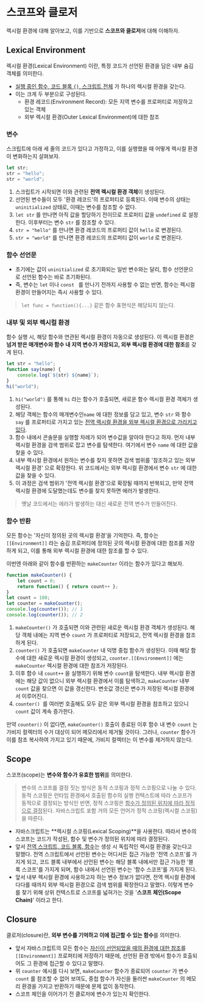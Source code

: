 # 스코프와 클로저

렉시컬 환경에 대해 알아보고, 이를 기반으로 **스코프와 클로저**에 대해 이해하자.

## Lexical Environment 

렉시컬 환경(Lexical Environment) 이란, 특정 코드가 선언된 환경을 담은 내부 숨김 객체를 의미한다. 

- <u>실행 중인 함수, 코드 블록 `{}`, 스크립트 전체</u> 가 하나의 렉시컬 환경을 갖는다.
- 이는 크게 두 부분으로 구성된다.
  - 환경 레코드(Environment Record): 모든 지역 변수를 프로퍼티로 저장하고 있는 객체
  - 외부 렉시컬 환경(Outer Lexical Environment)에 대한 참조 

### 변수

스크립트에 아래 세 줄의 코드가 있다고 가정하고, 이를 실행했을 때 어떻게 렉시컬 환경이 변화하는지 살펴보자. 

```js
let str;
str = "hello";
str = "world";
```

1. 스크립트가 시작되면 이와 관련된 **전역 렉시컬 환경 객체**이 생성된다.
2. 선언된 변수들이 모두 '환경 레코드'의 프로퍼티로 등록된다. 이때 변수의 상태는 `uninitialized` 상태로, 이때는 변수를 참조할 수 없다.
3. `let str` 를 만나면 아직 값을 할당하기 전이므로 프로퍼티 값을 `undefined` 로 설정한다. 이후부터는 변수 `str` 를 참조할 수 있다.
4. `str = "hello"` 를 만나면 환경 레코드의 프로퍼티 값이 `hello` 로 변경된다. 
5. `str = "world"` 를 만나면 환경 레코드의 프로퍼티 값이 `world` 로 변경된다. 

### 함수 선언문

- 초기에는 값이 `uninitialized` 로 초기화되는 일반 변수와는 달리, 함수 선언문으로 선언된 함수는 바로 초기화된다.
- 즉, 변수는 `let` 이나 `const ` 를 만나기 전까지 사용할 수 없는 반면, 함수는 렉시컬 환경이 만들어지는 즉시 사용할 수 있다. 

> `let func = function(){...}` 같은 함수 표현식은 해당되지 않는다. 

### 내부 및 외부 렉시컬 환경 

함수 실행 시, 해당 함수와 연관된 렉시컬 환경이 자동으로 생성된다. 이 렉시컬 환경은 **넘겨 받은 매개변수와 함수 내 지역 변수가 저장되고, 외부 렉시컬 환경에 대한 참조**를 갖게 된다. 

```js
let str = "hello";
function say(name) {
	console.log(`${str} ${name}`);
}
hi("world");
```

1. `hi("world")` 를 통해 `hi` 라는 함수가 호출되면, 새로운 함수 렉시컬 환경 객체가 생성된다. 
2. 해당 객체는 함수의 매개변수인`name` 에 대한 정보를 담고 있고, 변수 `str` 와 함수 `say` 를 프로퍼티로 가지고 있는 <u>전역 렉시컬 환경을 외부 렉시컬 환경으로 가리키고 있다</u>. 
3. 함수 내에서 콘솔문을 실행할 차례가 되어 변수값을 알아야 한다고 하자. 먼저 내부 렉시컬 환경을 검색 범위로 잡고 변수를 탐색한다. 여기에서 변수 `name` 에 대한 값을 찾을 수 있다.
4. 내부 렉시컬 환경에서 원하는 변수를 찾지 못하면 검색 범위를 '참조하고 있는 외부 렉시컬 환경' 으로 확장한다. 위 코드에서는 외부 렉시컬 환경에서 변수 `str` 에 대한 값을 찾을 수 있다.
5. 이 과정은 검색 범위가 '전역 렉시컬 환경'으로 확장될 때까지 반복되고, 만약 전역 렉시컬 환경에 도달했는데도 변수를 찾지 못하면 에러가 발생한다. 

> 옛날 코드에서는 에러가 발생하는 대신 새로운 전역 변수가 만들어진다.

### 함수 반환

모든 함수는 '자신이 정의된 곳의 렉시컬 환경'을 기억한다. 즉, 함수는 `[[Environment]]` 라는 숨김 프로퍼티에 정의된 곳의 렉시컬 환경에 대한 참조를 저장하게 되고, 이를 통해 외부 렉시컬 환경에 대한 참조를 할 수 있다. 

이번엔 아래와 같이 함수를 반환하는 `makeCounter` 이라는 함수가 있다고 해보자.

```js
function makeCounter() {
	let count = 0;
	return function() { return count++ };
}
let count = 100;
let counter = makeCounter();
console.log(counter()); // 1
console.log(counter()); // 2
```

1. `makeCounter()` 가 호출되면 이와 관련된 새로운 렉시컬 환경 객체가 생성된다. 해당 객체 내에는 지역 변수 `count` 가 프로퍼티로 저장되고, 전역 렉시컬 환경을 참조하게 된다.
2. `counter()` 가 호출되면 `makeCounter` 내 익명 중첩 함수가 생성된다. 이때 해당 함수에 대한 새로운 렉시컬 환경이 생성되고, `counter.[[Environment]]` 에는 `makeCounter` 렉시컬 환경에 대한 참조가 저장된다.
3. 이후 함수 내 `count++` 을 실행하기 위해 변수 `count`을 탐색한다. 내부 렉시컬 환경에는 해당 값이 없으니 외부 렉시컬 환경에서 이를 탐색하고, `makeCounter` 내부 `count` 값을 찾으면 이 값을 갱신한다. 변숫값 갱신은 변수가 저장된 렉시컬 환경에서 이루어진다.
4. `counter() `를 여러번 호출해도 모두 같은 외부 렉시컬 환경을 참조하고 있으니 `count` 값이 계속 증가한다. 

만약 `counter()` 이 없다면, `makeCounter()` 호출이 종료된 이후 함수 내 변수 `count` 는 가비지 컬렉터의 수거 대상이 되어 메모리에서 제거될 것이다. 그러나, `counter` 함수가 이를 참조 복사하여 가지고 있기 때문에, 가비지 컬렉터는 이 변수를 제거하지 않는다.

## Scope

스코프(scope)는 **변수와 함수가 유효한 범위**를 의미한다. 

> 변수의 스코프를 결정 짓는 방식은 동적 스코핑과 정적 스코핑으로 나눌 수 있다. 동적 스코핑은 런타임 환경에서 호출된 함수의 실행 컨텍스트에 따라 스코프가 동적으로 결정되는 방식인 반면, 정적 스코핑은 <u>함수가 정의된 위치에 따라 정적으로 결정</u>된다. 자바스크립트 포함 거의 모든 언어가 정적 스코핑(렉시컬 스코핑)을 따른다.

- 자바스크립트는 **렉시컬 스코핑(Lexical Scoping)**을 사용한다. 따라서 변수의 스코프는 코드가 작성된, 함수 및 변수가 정의된 위치에 따라 결정된다. 
- 앞서 <u>전역 스크립트, 코드 블록, 함수</u>는 생성 시 독립적인 렉시컬 환경을 갖는다고 말했다. 전역 스크립트에서 선언된 변수는 어디서든 접근 가능한 '전역 스코프'를 가지게 되고, 코드 블록 내부에서 선언된 변수는 해당 블록 내에서만 접근 가능한 '블록 스코프'를 가지게 되며, 함수 내에서 선언된 변수는 '함수 스코프'를 가지게 된다.
- 앞서 내부 렉시컬 환경에 사용하고자 하는 변수 정보가 없다면, 전역 렉시컬 환경에 다다를 때까지 외부 렉시컬 환경으로 검색 범위를 확장한다고 말했다. 이렇게 변수를 찾기 위해 상위 컨텍스트로 스코프를 넓혀가는 것을 '**스코프 체인(Scope Chain)**' 이라고 한다. 

## Closure

클로저(closure)란, **외부 변수를 기억하고 이에 접근할 수 있는 함수**를 의미한다. 

- 앞서 자바스크립트의 모든 함수는 <u>자신이 선언되었을 때의 환경에 대한 참조</u>를 `[[Environment]]` 프로퍼티에 저장하기 때문에, 선언된 환경 밖에서 함수가 호출되어도 그 환경에 접근할 수 있다고 말했다. 
- 위 `counter` 예시를 다시 보면, `makeCounter` 함수가 종료되어 `counter` 가 변수 `count` 를 참조할 수 없어 보여도, 중첩 함수가 자신을 둘러싼 `makeCounter` 의 메모리 환경을 가지고 반환하기 때문에 문제 없이 동작한다. 
- 스코프 체인을 이어가기 전 클로저에 변수가 있는지 확인한다. 



